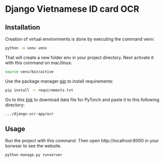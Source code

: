 # Django Vietnamese ID card OCR
## Installation
Creation of virtual environments is done by executing the command venv:
```bash
python -m venv venv
```

That will create a new folder env in your project directory. Next activate it with this command on mac/linux:
```bash
source venv/bin/active
```

Use the package manager [pip](https://pip.pypa.io/en/stable/) to install requirements:
```bash
pip install -r requirements.txt
```

Go to this [link](https://1drv.ms/u/s!Avsw2PR5gprjicdb8kstRQchzCnsiw?e=RH2KDb) to download data file for PyTorch and paste it to this following directory:
```directory
.../django-ocr-app/ocr
```

## Usage
Run the project with this command. Then open http://localhost:8000 in your borwser to see the website.
```bash
python manage.py runserver
```